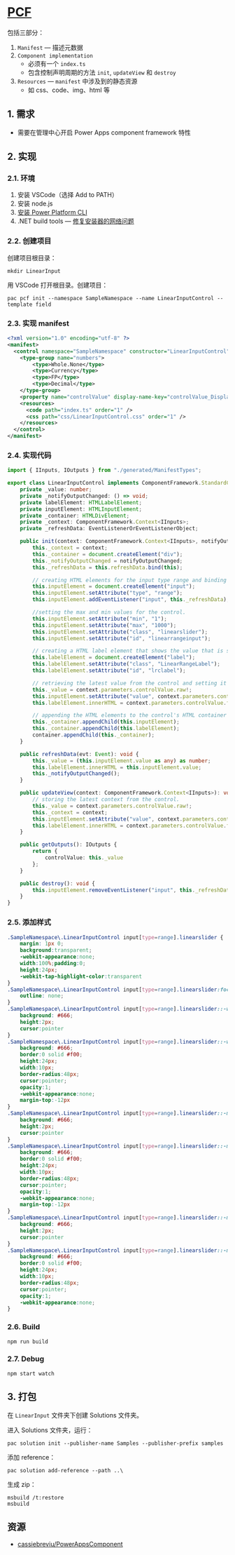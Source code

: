 # [PCF](https://docs.microsoft.com/zh-cn/powerapps/developer/component-framework/component-framework-for-canvas-apps)

包括三部分：

1. `Manifest` — 描述元数据
2. `Component implementation`
   - 必须有一个 `index.ts`
   - 包含控制声明周期的方法 `init`, `updateView` 和 `destroy`
3. `Resources` — `manifest` 中涉及到的静态资源
   - 如 css、code、img、html 等

## 1. 需求

- 需要在管理中心开启 Power Apps component framework 特性

## 2. 实现

### 2.1. 环境

1. 安装 VSCode（选择 Add to PATH）
2. 安装 node.js
3. [安装 Power Platform CLI](https://docs.microsoft.com/zh-cn/powerapps/developer/data-platform/powerapps-cli)
4. .NET build tools — [修复安装器的网络问题](https://blog.csdn.net/qq_43085848/article/details/109901050)

### 2.2. 创建项目

创建项目根目录：

```
mkdir LinearInput
```

用 VSCode 打开根目录。创建项目：

```
pac pcf init --namespace SampleNamespace --name LinearInputControl --template field
```

### 2.3. 实现 manifest

```xml
<?xml version="1.0" encoding="utf-8" ?>
<manifest>
  <control namespace="SampleNamespace" constructor="LinearInputControl" version="1.1.0" display-name-key="LinearInputControl_Display_Key" description-key="LinearInputControl_Desc_Key" control-type="standard">
   	<type-group name="numbers">
   		<type>Whole.None</type>
   		<type>Currency</type>
   		<type>FP</type>
   		<type>Decimal</type>
   	</type-group>
   	<property name="controlValue" display-name-key="controlValue_Display_Key" description-key="controlValue_Desc_Key" of-type-group="numbers" usage="bound" required="true" />
    <resources>
      <code path="index.ts" order="1" />
      <css path="css/LinearInputControl.css" order="1" />
    </resources>
  </control>
</manifest>
```

### 2.4. 实现代码

```ts
import { IInputs, IOutputs } from "./generated/ManifestTypes";

export class LinearInputControl implements ComponentFramework.StandardControl<IInputs, IOutputs> {
	private _value: number;
	private _notifyOutputChanged: () => void;
	private labelElement: HTMLLabelElement;
	private inputElement: HTMLInputElement;
	private _container: HTMLDivElement;
	private _context: ComponentFramework.Context<IInputs>;
	private _refreshData: EventListenerOrEventListenerObject;

	public init(context: ComponentFramework.Context<IInputs>, notifyOutputChanged: () => void, state: ComponentFramework.Dictionary, container: HTMLDivElement): void {
		this._context = context;
		this._container = document.createElement("div");
		this._notifyOutputChanged = notifyOutputChanged;
		this._refreshData = this.refreshData.bind(this);

		// creating HTML elements for the input type range and binding it to the function which refreshes the control data
		this.inputElement = document.createElement("input");
		this.inputElement.setAttribute("type", "range");
		this.inputElement.addEventListener("input", this._refreshData);

		//setting the max and min values for the control.
		this.inputElement.setAttribute("min", "1");
		this.inputElement.setAttribute("max", "1000");
		this.inputElement.setAttribute("class", "linearslider");
		this.inputElement.setAttribute("id", "linearrangeinput");

		// creating a HTML label element that shows the value that is set on the linear range control
		this.labelElement = document.createElement("label");
		this.labelElement.setAttribute("class", "LinearRangeLabel");
		this.labelElement.setAttribute("id", "lrclabel");

		// retrieving the latest value from the control and setting it to the HTMl elements.
		this._value = context.parameters.controlValue.raw!;
		this.inputElement.setAttribute("value", context.parameters.controlValue.formatted ? context.parameters.controlValue.formatted : "0");
		this.labelElement.innerHTML = context.parameters.controlValue.formatted ? context.parameters.controlValue.formatted : "0";

		// appending the HTML elements to the control's HTML container element.
		this._container.appendChild(this.inputElement);
		this._container.appendChild(this.labelElement);
		container.appendChild(this._container);
	}

	public refreshData(evt: Event): void {
		this._value = (this.inputElement.value as any) as number;
		this.labelElement.innerHTML = this.inputElement.value;
		this._notifyOutputChanged();
	}

	public updateView(context: ComponentFramework.Context<IInputs>): void {
		// storing the latest context from the control.
		this._value = context.parameters.controlValue.raw!;
		this._context = context;
		this.inputElement.setAttribute("value", context.parameters.controlValue.formatted ? context.parameters.controlValue.formatted : "");
		this.labelElement.innerHTML = context.parameters.controlValue.formatted ? context.parameters.controlValue.formatted : "";
	}

	public getOutputs(): IOutputs {
		return {
			controlValue: this._value
		};
	}

	public destroy(): void {
		this.inputElement.removeEventListener("input", this._refreshData);
	}
}
```

### 2.5. 添加样式

```css
.SampleNamespace\.LinearInputControl input[type=range].linearslider {   
	margin: 1px 0;   
	background:transparent;
	-webkit-appearance:none;
	width:100%;padding:0;
	height:24px;
	-webkit-tap-highlight-color:transparent
}
.SampleNamespace\.LinearInputControl input[type=range].linearslider:focus {
	outline: none;
}
.SampleNamespace\.LinearInputControl input[type=range].linearslider::-webkit-slider-runnable-track {   
	background: #666;
	height:2px;
	cursor:pointer
}   
.SampleNamespace\.LinearInputControl input[type=range].linearslider::-webkit-slider-thumb {   
	background: #666;   
	border:0 solid #f00;
	height:24px;
	width:10px;
	border-radius:48px;
	cursor:pointer;
	opacity:1;
	-webkit-appearance:none;
	margin-top:-12px
}    
.SampleNamespace\.LinearInputControl input[type=range].linearslider::-moz-range-track {   
	background: #666;   
	height:2px;
	cursor:pointer  
}   
.SampleNamespace\.LinearInputControl input[type=range].linearslider::-moz-range-thumb {   
	background: #666;   
	border:0 solid #f00;
	height:24px;
	width:10px;
	border-radius:48px;
	cursor:pointer;
	opacity:1;
	-webkit-appearance:none;
	margin-top:-12px
}   
.SampleNamespace\.LinearInputControl input[type=range].linearslider::-ms-track {   
	background: #666;   
	height:2px;
	cursor:pointer  
}    
.SampleNamespace\.LinearInputControl input[type=range].linearslider::-ms-thumb {   
	background: #666;   
	border:0 solid #f00;
	height:24px;
	width:10px;
	border-radius:48px;
	cursor:pointer;
	opacity:1;
	-webkit-appearance:none;
}
```

### 2.6. Build

```
npm run build
```

### 2.7. Debug

```
npm start watch
```

## 3. 打包

在 `LinearInput` 文件夹下创建 Solutions 文件夹。

进入 Solutions 文件夹，运行：

```
pac solution init --publisher-name Samples --publisher-prefix samples
```

添加 reference：

```
pac solution add-reference --path ..\
```

生成 zip：

```
msbuild /t:restore
msbuild
```

## 资源

- [cassiebreviu/PowerAppsComponent](https://github.com/cassiebreviu/PowerAppsComponent)


